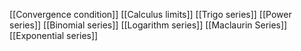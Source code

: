 [[Convergence condition]]
[[Calculus limits]]
[[Trigo series]]
[[Power series]]
[[Binomial series]]
[[Logarithm series]]
[[Maclaurin Series]]
[[Exponential series]]
